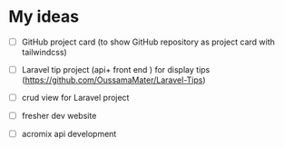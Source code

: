 # My ideas

- [ ] GitHub project card (to show GitHub repository as project card with tailwindcss)
- [ ] Laravel tip project (api+ front end ) for display tips (https://github.com/OussamaMater/Laravel-Tips)
- [ ] crud view for Laravel project
- [ ] fresher dev website
- [ ] acromix api development



